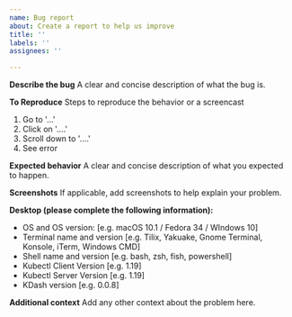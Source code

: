 ```yaml
---
name: Bug report
about: Create a report to help us improve
title: ''
labels: ''
assignees: ''

---
```


**Describe the bug**
A clear and concise description of what the bug is.

**To Reproduce**
Steps to reproduce the behavior or a screencast
1. Go to '...'
2. Click on '....'
3. Scroll down to '....'
4. See error

**Expected behavior**
A clear and concise description of what you expected to happen.

**Screenshots**
If applicable, add screenshots to help explain your problem.

**Desktop (please complete the following information):**
 - OS and OS version: [e.g. macOS 10.1 / Fedora 34 / WIndows 10]
 - Terminal name and version [e.g. Tilix, Yakuake, Gnome Terminal, Konsole, iTerm, Windows CMD]
 - Shell name and version [e.g. bash, zsh, fish, powershell]
 - Kubectl Client Version [e.g. 1.19]
 - Kubectl Server Version [e.g. 1.19]
 - KDash version [e.g. 0.0.8]

**Additional context**
Add any other context about the problem here.
